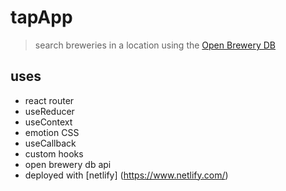# tapApp

> search breweries in a location using the [Open Brewery DB](https://www.openbrewerydb.org/)

## uses

- react router
- useReducer
- useContext
- emotion CSS
- useCallback
- custom hooks
- open brewery db api
- deployed with [netlify] (https://www.netlify.com/)
